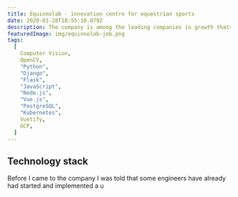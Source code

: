 ```yaml
---
title: Equinnolab - innovation centre for equestrian sports
date: 2020-01-28T18:55:10.079Z
description: The company is among the leading companies in growth thats expanding rapidly and has many awards. While it was fun to work with all the talented people, there were also quite some technical challenges as well.
featuredImage: img/equinnolab-job.png
tags:
  [
    Computer Vision,
    OpenCV,
    "Python",
    "Django",
    "Flask",
    "JavaScript",
    "Node.js",
    "Vue.js",
    "PostgreSQL",
    "Kubernetes",
    Vuetify,
    GCP,
  ]
---
```


## Technology stack

Before I came to the company I was told that some engineers have already had started and implemented a u
